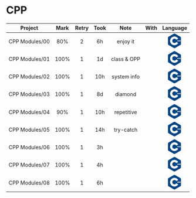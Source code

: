 # CPP

|      Project     | Mark | Retry | Took |     Note    |       With      | Language |
|:----------------:|:----:|:-----:|:----:|:-----------:|:---------------:|:-:|
|  CPP Modules/00  | 80%  |   2   |  6h  |   enjoy it  |                 | <img src="https://raw.githubusercontent.com/devicons/devicon/master/icons/cplusplus/cplusplus-plain.svg" alt="cpp" width="40" height="40"/> |
|  CPP Modules/01  | 100% |   1   |  1d  | class & OPP |                 | <img src="https://raw.githubusercontent.com/devicons/devicon/master/icons/cplusplus/cplusplus-plain.svg" alt="cpp" width="40" height="40"/> |
|  CPP Modules/02  | 100% |   1   | 10h  | system info |                 | <img src="https://raw.githubusercontent.com/devicons/devicon/master/icons/cplusplus/cplusplus-plain.svg" alt="cpp" width="40" height="40"/> |
|  CPP Modules/03  | 100% |   1   |  8d  |   diamond   |                 | <img src="https://raw.githubusercontent.com/devicons/devicon/master/icons/cplusplus/cplusplus-plain.svg" alt="cpp" width="40" height="40"/> |
|  CPP Modules/04  | 90%  |   1   | 10h  | repetitive  |                 | <img src="https://raw.githubusercontent.com/devicons/devicon/master/icons/cplusplus/cplusplus-plain.svg" alt="cpp" width="40" height="40"/> |
|  CPP Modules/05  | 100% |   1   | 14h  | try-catch   |                 | <img src="https://raw.githubusercontent.com/devicons/devicon/master/icons/cplusplus/cplusplus-plain.svg" alt="cpp" width="40" height="40"/> |
|  CPP Modules/06  | 100% |   1   |  3h  |             |                 | <img src="https://raw.githubusercontent.com/devicons/devicon/master/icons/cplusplus/cplusplus-plain.svg" alt="cpp" width="40" height="40"/> |
|  CPP Modules/07  | 100% |   1   |  4h  |             |                 | <img src="https://raw.githubusercontent.com/devicons/devicon/master/icons/cplusplus/cplusplus-plain.svg" alt="cpp" width="40" height="40"/> |
|  CPP Modules/08  | 100% |   1   |  6h  |             |                 | <img src="https://raw.githubusercontent.com/devicons/devicon/master/icons/cplusplus/cplusplus-plain.svg" alt="cpp" width="40" height="40"/> |
